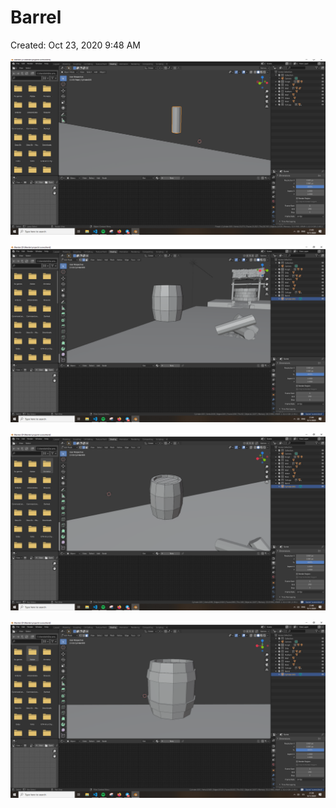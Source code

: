 # Barrel

Created: Oct 23, 2020 9:48 AM

![Barrel%202320bdf4003e450ab42633896e9f3a3b/Untitled.png](Barrel%202320bdf4003e450ab42633896e9f3a3b/Untitled.png)

![Barrel%202320bdf4003e450ab42633896e9f3a3b/Untitled%201.png](Barrel%202320bdf4003e450ab42633896e9f3a3b/Untitled%201.png)

![Barrel%202320bdf4003e450ab42633896e9f3a3b/Untitled%202.png](Barrel%202320bdf4003e450ab42633896e9f3a3b/Untitled%202.png)

![Barrel%202320bdf4003e450ab42633896e9f3a3b/Untitled%203.png](Barrel%202320bdf4003e450ab42633896e9f3a3b/Untitled%203.png)